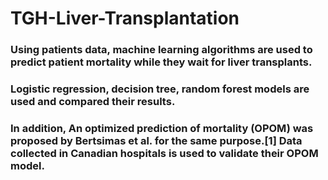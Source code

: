 # TGH-Liver-Transplantation
### Using patients data, machine learning algorithms are used to predict patient mortality while they wait for liver transplants.
### Logistic regression, decision tree, random forest models are used and compared their results.

### In addition, An optimized prediction of mortality (OPOM) was proposed by Bertsimas et al. for the same purpose.[1] Data collected in Canadian hospitals is used to validate their OPOM model.
